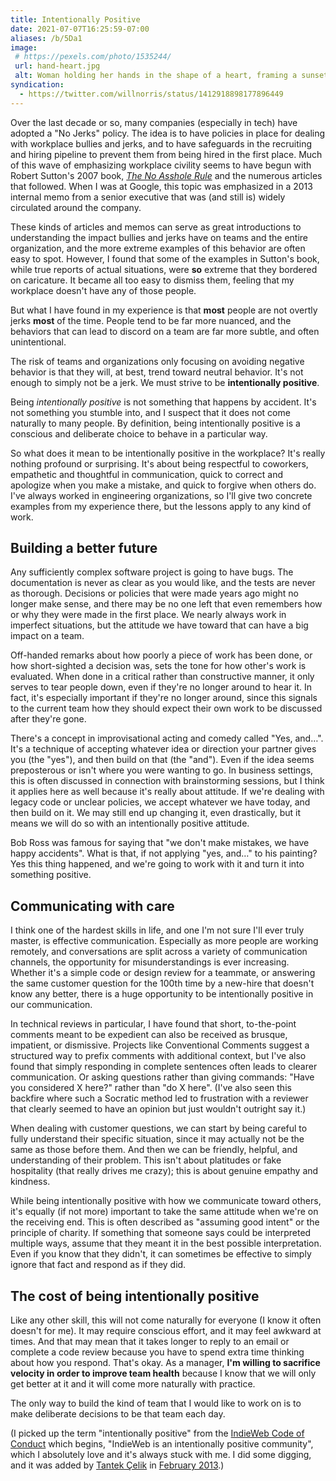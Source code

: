 ```yaml
---
title: Intentionally Positive
date: 2021-07-07T16:25:59-07:00
aliases: /b/5Da1
image:
 # https://pexels.com/photo/1535244/
 url: hand-heart.jpg
 alt: Woman holding her hands in the shape of a heart, framing a sunset.
syndication:
  - https://twitter.com/willnorris/status/1412918898177896449
---
```


Over the last decade or so, many companies (especially in tech) have adopted a
"No Jerks" policy.  The idea is to have policies in place for dealing with
workplace bullies and jerks, and to have safeguards in the recruiting and hiring
pipeline to prevent them from being hired in the first place. Much of this wave
of emphasizing workplace civility seems to have begun with Robert Sutton's 2007
book, *[The No Asshole Rule]* and the numerous articles that followed.  When I
was at Google, this topic was emphasized in a 2013 internal memo from a senior
executive that was (and still is) widely circulated around the company.

These kinds of articles and memos can serve as great introductions to
understanding the impact bullies and jerks have on teams and the entire
organization, and the more extreme examples of this behavior are often easy to
spot.  However, I found that some of the examples in Sutton's book, while true
reports of actual situations, were **so** extreme that they bordered on caricature.
It became all too easy to dismiss them, feeling that my workplace doesn't have
any of those people.

But what I have found in my experience is that **most** people are not overtly
jerks **most** of the time.  People tend to be far more nuanced, and the
behaviors that can lead to discord on a team are far more subtle, and often
unintentional.

The risk of teams and organizations only focusing on avoiding negative behavior
is that they will, at best, trend toward neutral behavior.  It's not enough to
simply not be a jerk.  We must strive to be **intentionally positive**.

Being *intentionally positive* is not something that happens by accident.  It's
not something you stumble into, and I suspect that it does not come naturally to
many people.  By definition, being intentionally positive is a conscious and
deliberate choice to behave in a particular way.

So what does it mean to be intentionally positive in the workplace?  It's really
nothing profound or surprising.  It's about being respectful to coworkers,
empathetic and thoughtful in communication, quick to correct and apologize when
you make a mistake, and quick to forgive when others do.  I've always worked in
engineering organizations, so I'll give two concrete examples from my experience
there, but the lessons apply to any kind of work.

## Building a better future

Any sufficiently complex software project is going to
have bugs.  The documentation is never as clear as you would like, and the tests
are never as thorough.  Decisions  or policies that were made years ago might no
longer make sense, and there may be no one left that even remembers how or why
they were made in the first place.  We nearly always work in imperfect
situations, but the attitude we have toward that can have a big impact on a
team.

Off-handed remarks about how poorly a piece of work has been done, or how
short-sighted a decision was, sets the tone for how other's work is evaluated.
When done in a critical rather than constructive manner, it only serves to tear
people down, even if they're no longer around to hear it.  In fact, it's
especially important if they're no longer around, since this signals to the
current team how they should expect their own work to be discussed after they're
gone.

There's a concept in improvisational acting and comedy called "Yes, and…".  It's
a technique of accepting whatever idea or direction your partner gives you (the
"yes"), and then build on that (the "and").  Even if the idea seems preposterous
or isn't where you were wanting to go.  In business settings, this is often
discussed in connection with brainstorming sessions, but I think it applies here
as well because it's really about attitude.  If we're dealing with legacy code
or unclear policies, we accept whatever we have today, and then build on it.  We
may still end up changing it, even drastically, but it means we will do so with
an intentionally positive attitude.

Bob Ross was famous for saying that "we don't make mistakes, we have happy
accidents".  What is that, if not applying "yes, and…" to his painting?  Yes
this thing happened, and we're going to work with it and turn it into something
positive.

## Communicating with care

I think one of the hardest skills in life, and one I'm
not sure I'll ever truly master, is effective communication.  Especially as more
people are working remotely, and conversations are split across a variety of
communication channels, the opportunity for misunderstandings is ever
increasing.  Whether it's a simple code or design review for a teammate, or
answering the same customer question for the 100th time by a new-hire that
doesn't know any better, there is a huge opportunity to be intentionally
positive in our communication.

In technical reviews in particular, I have found that short, to-the-point
comments meant to be expedient can also be received as brusque, impatient, or
dismissive.  Projects like Conventional Comments suggest a structured way to
prefix comments with additional context, but I've also found that simply
responding in complete sentences often leads to clearer communication.  Or
asking questions rather than giving commands: "Have you considered X here?"
rather than "do X here".  (I've also seen this backfire where such a Socratic
method led to frustration with a reviewer that clearly seemed to have an opinion
but just wouldn't outright say it.)

When dealing with customer questions, we can start by being careful to fully
understand their specific situation, since it may actually not be the same as
those before them.  And then we can be friendly, helpful, and understanding of
their problem.  This isn't about platitudes or fake hospitality (that really
drives me crazy); this is about genuine empathy and kindness.

While being intentionally positive with how we communicate toward others, it's
equally (if not more) important to take the same attitude when we're on the
receiving end. This is often described as "assuming good intent" or the
principle of charity.  If something that someone says could be interpreted
multiple ways, assume that they meant it in the best possible interpretation.
Even if you know that they didn't, it can sometimes be effective to simply
ignore that fact and respond as if they did.


## The cost of being intentionally positive

Like any other skill, this will not come naturally for everyone (I know it often
doesn't for me).  It may require conscious effort, and it may feel awkward at
times.  And that may mean that it takes longer to reply to an email or complete
a code review because you have to spend extra time thinking about how you
respond.  That's okay.  As a manager, **I'm willing to sacrifice velocity in
order to improve team health** because I know that we will only get better at it
and it will come more naturally with practice.

The only way to build the kind of team that I would like to work on is to make
deliberate decisions to be that team each day.

(I picked up the term "intentionally positive" from the [IndieWeb Code of
Conduct] which begins, "IndieWeb is an intentionally positive community", which
I absolutely love and it's always stuck with me.  I did some digging, and it
was added by [Tantek Çelik] in [February 2013].)

[The No Asshole Rule]: https://en.wikipedia.org/wiki/The_No_Asshole_Rule
[IndieWeb Code of Conduct]: https://indieweb.org/code-of-conduct
[Tantek Çelik]: https://tantek.com/
[February 2013]: https://indieweb.org/wiki/index.php?title=code-of-conduct&type=revision&diff=1939&oldid=1938
